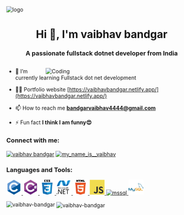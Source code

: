 ##
![logo](https://github.com/user-attachments/assets/26a7175c-1805-490f-823a-82581e5d80fa)
<h1 align="center">Hi 👋, I'm vaibhav bandgar</h1>
<h3 align="center">A passionate fullstack dotnet developer from India</h3>


##

<img align="right" alt="Coding" width="400" src="https://cdn.dribbble.com/users/1162077/screenshots/3848914/programmer.gif">

- 🌱 I’m currently learning   Fullstack dot net development

- 👨‍💻 Portfolio website [https://vaibhavbandgar.netlify.app/](https://vaibhavbandgar.netlify.app/)

- 📫 How to reach me **bandgarvaibhav4444@gmail.com**

- ⚡ Fun fact **I think I am funny😍**

<h3 align="left">Connect with me:</h3>
<p align="left">
<a href="https://linkedin.com/in/vaibhav-bandgar" target="blank"><img align="center" src="https://raw.githubusercontent.com/rahuldkjain/github-profile-readme-generator/master/src/images/icons/Social/linked-in-alt.svg" alt="vaibhav bandgar" height="30" width="40" /></a>
<a href="https://instagram.com/my_name_is__vaibhav" target="blank"><img align="center" src="https://raw.githubusercontent.com/rahuldkjain/github-profile-readme-generator/master/src/images/icons/Social/instagram.svg" alt="my_name_is__vaibhav" height="30" width="40" /></a>
</p>

<h3 align="left">Languages and Tools:</h3>
<p align="left"> <a href="https://vaibhavbandgar.netlify.app/" target="_blank" rel="noreferrer"> <img src="https://raw.githubusercontent.com/devicons/devicon/master/icons/c/c-original.svg" alt="c" width="40" height="40"/> </a> <a href="https://vaibhavbandgar.netlify.app/" target="_blank" rel="noreferrer"> <img src="https://raw.githubusercontent.com/devicons/devicon/master/icons/csharp/csharp-original.svg" alt="csharp" width="40" height="40"/> </a> <a href="https://vaibhavbandgar.netlify.app/" target="_blank" rel="noreferrer"> <img src="https://raw.githubusercontent.com/devicons/devicon/master/icons/css3/css3-original-wordmark.svg" alt="css3" width="40" height="40"/> </a> <a href="https://vaibhavbandgar.netlify.app/" target="_blank" rel="noreferrer"> <img src="https://raw.githubusercontent.com/devicons/devicon/master/icons/dot-net/dot-net-original-wordmark.svg" alt="dotnet" width="40" height="40"/> </a> <a href="https://vaibhavbandgar.netlify.app/" target="_blank" rel="noreferrer"> <img src="https://raw.githubusercontent.com/devicons/devicon/master/icons/html5/html5-original-wordmark.svg" alt="html5" width="40" height="40"/> </a> <a href="https://vaibhavbandgar.netlify.app/" target="_blank" rel="noreferrer"> <img src="https://raw.githubusercontent.com/devicons/devicon/master/icons/javascript/javascript-original.svg" alt="javascript" width="40" height="40"/> </a> <a href="https://vaibhavbandgar.netlify.app/" target="_blank" rel="noreferrer"> <img src="https://www.svgrepo.com/show/303229/microsoft-sql-server-logo.svg" alt="mssql" width="40" height="40"/> </a> <a href="https://vaibhavbandgar.netlify.app/" target="_blank" rel="noreferrer"> <img src="https://raw.githubusercontent.com/devicons/devicon/master/icons/mysql/mysql-original-wordmark.svg" alt="mysql" width="40" height="40"/> </a> </p>

<p><img align="left" src="https://github-readme-stats.vercel.app/api/top-langs?username=vaibhav-bandgar&show_icons=true&locale=en&layout=compact" alt="vaibhav-bandgar" /></p>

<p>&nbsp;<img align="center" src="https://github-readme-stats.vercel.app/api?username=vaibhav-bandgar&show_icons=true&locale=en" alt="vaibhav-bandgar" /></p>


